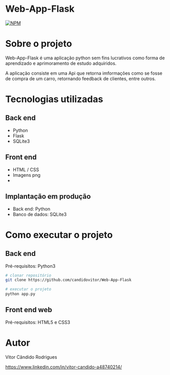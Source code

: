   # Web-App-Flask 
[![NPM](https://img.shields.io/npm/l/react)](https://github.com/candidovitor/Web-App-Flask/blob/main/LICENSE) 

# Sobre o projeto

Web-App-Flask é uma aplicação python sem fins lucrativos como forma de aprendizado e aprimoramento de estudo adquiridos.

A aplicação consiste em uma Api que retorna imformações como se fosse de compra de um carro, retornando feedback de clientes, entre outros.

# Tecnologias utilizadas
## Back end
- Python
- Flask
- SQLite3
## Front end
- HTML / CSS 
- Imagens png
- 
## Implantação em produção
- Back end: Python
- Banco de dados: SQLite3

# Como executar o projeto

## Back end
Pré-requisitos: Python3

```bash
# clonar repositório
git clone https://github.com/candidovitor/Web-App-Flask

# executar o projeto
python app.py
```

## Front end web
Pré-requisitos: HTML5 e CSS3

# Autor

Vitor Cândido Rodrigues

https://www.linkedin.com/in/vitor-candido-a48740214/
